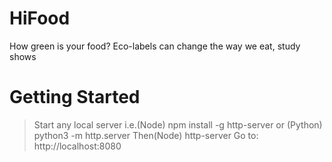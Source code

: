 # HiFood
How green is your food? Eco-labels can change the way we eat, study shows

# Getting Started

> Start any local server i.e.(Node) npm install -g http-server  or (Python) python3 -m http.server
> Then(Node) http-server
> Go to: http://localhost:8080
